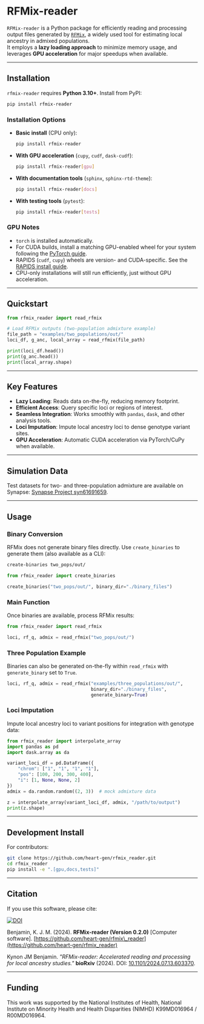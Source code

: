 # RFMix-reader
`RFMix-reader` is a Python package for efficiently reading and processing output
files generated by [`RFMix`](https://github.com/slowkoni/rfmix), a widely used tool
for estimating local ancestry in admixed populations.  
It employs a **lazy loading approach** to minimize memory usage, and leverages **GPU acceleration**
for major speedups when available.

---

## Installation

`rfmix-reader` requires **Python 3.10+**. Install from PyPI:

```bash
pip install rfmix-reader
````

### Installation Options

* **Basic install** (CPU only):

  ```bash
  pip install rfmix-reader
  ```

* **With GPU acceleration** (`cupy`, `cudf`, `dask-cudf`):

  ```bash
  pip install rfmix-reader[gpu]
  ```

* **With documentation tools** (`sphinx`, `sphinx-rtd-theme`):

  ```bash
  pip install rfmix-reader[docs]
  ```

* **With testing tools** (`pytest`):

  ```bash
  pip install rfmix-reader[tests]
  ```

### GPU Notes

* `torch` is installed automatically.
* For CUDA builds, install a matching GPU-enabled wheel for your system following the [PyTorch guide](https://pytorch.org/get-started/locally/).
* RAPIDS (`cudf`, `cupy`) wheels are version- and CUDA-specific. See the [RAPIDS install guide](https://docs.rapids.ai/install).
* CPU-only installations will still run efficiently, just without GPU acceleration.

---

## Quickstart

```python
from rfmix_reader import read_rfmix

# Load RFMix outputs (two-population admixture example)
file_path = "examples/two_populations/out/"
loci_df, g_anc, local_array = read_rfmix(file_path)

print(loci_df.head())
print(g_anc.head())
print(local_array.shape)
```

---

## Key Features

* **Lazy Loading**: Reads data on-the-fly, reducing memory footprint.
* **Efficient Access**: Query specific loci or regions of interest.
* **Seamless Integration**: Works smoothly with `pandas`, `dask`, and other analysis tools.
* **Loci Imputation**: Impute local ancestry loci to dense genotype variant sites.
* **GPU Acceleration**: Automatic CUDA acceleration via PyTorch/CuPy when available.

---

## Simulation Data

Test datasets for two- and three-population admixture are available on Synapse:
[Synapse Project syn61691659](https://www.synapse.org/Synapse:syn61691659).

---

## Usage

### Binary Conversion

RFMix does not generate binary files directly.
Use `create_binaries` to generate them (also available as a CLI):

```bash
create-binaries two_pops/out/
```

```python
from rfmix_reader import create_binaries

create_binaries("two_pops/out/", binary_dir="./binary_files")
```

### Main Function

Once binaries are available, process RFMix results:

```python
from rfmix_reader import read_rfmix

loci, rf_q, admix = read_rfmix("two_pops/out/")
```

### Three Population Example

Binaries can also be generated on-the-fly within `read_rfmix` with
`generate_binary` set to `True`.

```python
loci, rf_q, admix = read_rfmix("examples/three_populations/out/",
                               binary_dir="./binary_files",
                               generate_binary=True)
```

### Loci Imputation

Impute local ancestry loci to variant positions for integration with genotype data:

```python
from rfmix_reader import interpolate_array
import pandas as pd
import dask.array as da

variant_loci_df = pd.DataFrame({
    "chrom": ["1", "1", "1", "1"],
    "pos": [100, 200, 300, 400],
    "i": [1, None, None, 2]
})
admix = da.random.random((2, 3))  # mock admixture data

z = interpolate_array(variant_loci_df, admix, "/path/to/output")
print(z.shape)
```

---

## Development Install

For contributors:

```bash
git clone https://github.com/heart-gen/rfmix_reader.git
cd rfmix_reader
pip install -e ".[gpu,docs,tests]"
```

---

## Citation

If you use this software, please cite:

[![DOI](https://zenodo.org/badge/807052842.svg)](https://zenodo.org/doi/10.5281/zenodo.12629787)

Benjamin, K. J. M. (2024). **RFMix-reader (Version 0.2.0)** \[Computer software].
[https://github.com/heart-gen/rfmix\_reader](https://github.com/heart-gen/rfmix_reader)

Kynon JM Benjamin. *"RFMix-reader: Accelerated reading and processing for local ancestry studies."*
**bioRxiv** (2024).
DOI: [10.1101/2024.07.13.603370](https://www.biorxiv.org/content/10.1101/2024.07.13.603370v2).

---

## Funding

This work was supported by the National Institutes of Health,
National Institute on Minority Health and Health Disparities (NIMHD)
K99MD016964 / R00MD016964.

